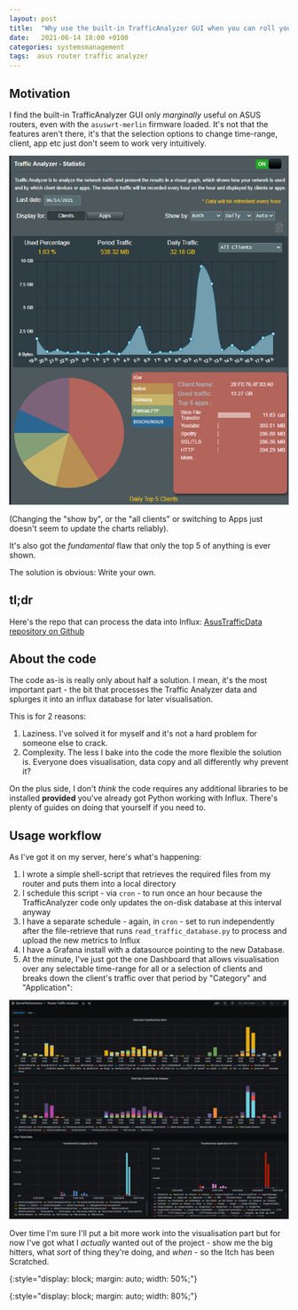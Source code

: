 ```yaml
---
layout: post
title:  "Why use the built-in TrafficAnalyzer GUI when you can roll your own?"
date:   2021-06-14 18:00 +0100
categories: systemsmanagement
tags:  asus router traffic analyzer
---
```

## Motivation
I find the built-in TrafficAnalyzer GUI only _marginally_ useful on ASUS routers,
even with the `asuswrt-merlin` firmware loaded. It's not that the features aren't
there, it's that the selection options to change time-range, client, app etc
just don't seem to work very intuitively.

![asustrafficanalyzer]

(Changing the "show by", or the "all clients" or switching to Apps just doesn't
seem to update the charts reliably).

It's also got the *fundamental* flaw that only the top 5 of anything is ever shown.

The solution is obvious: Write your own.

## tl;dr
Here's the repo that can process the data into Influx:
[AsusTrafficData repository on Github](https://github.com/henley-regatta/AsusTrafficData)

## About the code
The code as-is is really only about half a solution. I mean, it's the most important
part - the bit that processes the Traffic Analyzer data and splurges it into
an influx database for later visualisation.

This is for 2 reasons:
1. Laziness. I've solved it for myself and it's not a hard problem for someone else to crack.
1. Complexity. The less I bake into the code the more flexible the solution is. Everyone does visualisation, data copy and all differently why prevent it?

On the plus side, I don't _think_ the code requires any additional libraries to
be installed **provided** you've already got Python working with Influx. There's
plenty of guides on doing that yourself if you need to.

## Usage workflow
As I've got it on my server, here's what's happening:

1. I wrote a simple shell-script that retrieves the required files from my router and puts them into a local directory
1. I schedule this script - via `cron` - to run once an hour because the TrafficAnalyzer code only updates the on-disk database at this interval anyway
1. I have a separate schedule - again, in `cron` - set to run independently after the file-retrieve that runs `read_traffic_database.py` to process and upload the new metrics to Influx
1. I have a Grafana install with a datasource pointing to the new Database.
1. At the minute, I've just got the one Dashboard that allows visualisation over any selectable time-range for all or a selection of clients and breaks down the client's traffic over that period by "Category" and "Application":

![grafanatrafficanalyser]


Over time I'm sure I'll put a bit more work into the visualisation part but for now
I've got what I _actually_ wanted out of the project - show me the big hitters,
what _sort_ of thing they're doing, and _when_ - so the Itch has been Scratched.

[asustrafficanalyzer]: /assets/asus_TrafficAnalyzer_capture.png
{:style="display: block; margin: auto; width: 50%;"}

[grafanatrafficanalyser]: /assets/asus_ReImplementedInGrafana.png
{:style="display: block; margin: auto; width: 80%;"}
